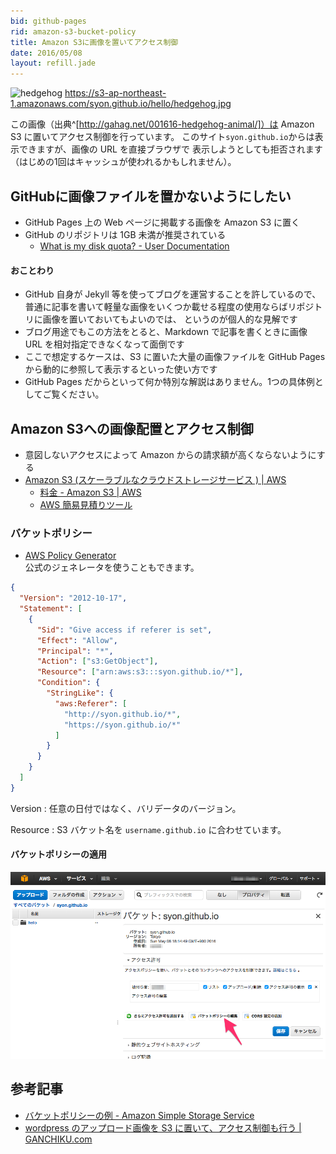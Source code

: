 ```yaml
---
bid: github-pages
rid: amazon-s3-bucket-policy
title: Amazon S3に画像を置いてアクセス制御
date: 2016/05/08
layout: refill.jade
---
```


![hedgehog](https://s3-ap-northeast-1.amazonaws.com/syon.github.io/hello/hedgehog.jpg)
https://s3-ap-northeast-1.amazonaws.com/syon.github.io/hello/hedgehog.jpg

この画像（出典^[http://gahag.net/001616-hedgehog-animal/]）は Amazon S3 に置いてアクセス制御を行っています。
このサイト`syon.github.io`からは表示できますが、画像の URL を直接ブラウザで
表示しようとしても拒否されます（はじめの1回はキャッシュが使われるかもしれません）。


## GitHubに画像ファイルを置かないようにしたい
- GitHub Pages 上の Web ページに掲載する画像を Amazon S3 に置く
- GitHub のリポジトリは 1GB 未満が推奨されている
  - [What is my disk quota? - User Documentation](https://help.github.com/articles/what-is-my-disk-quota/)  

#### おことわり
- GitHub 自身が Jekyll 等を使ってブログを運営することを許しているので、
  普通に記事を書いて軽量な画像をいくつか載せる程度の使用ならばリポジトリに画像を置いておいてもよいのでは、
  というのが個人的な見解です
- ブログ用途でもこの方法をとると、Markdown で記事を書くときに画像 URL を相対指定できなくなって面倒です
- ここで想定するケースは、S3 に置いた大量の画像ファイルを GitHub Pages から動的に参照して表示するといった使い方です
- GitHub Pages だからといって何か特別な解説はありません。1つの具体例としてご覧ください。


## Amazon S3への画像配置とアクセス制御
- 意図しないアクセスによって Amazon からの請求額が高くならないようにする
- [Amazon S3 (スケーラブルなクラウドストレージサービス ) | AWS](https://aws.amazon.com/jp/s3/)
  - [料金 - Amazon S3 | AWS](https://aws.amazon.com/jp/s3/pricing/)
  - [AWS 簡易見積りツール](http://calculator.s3.amazonaws.com/index.html)

### バケットポリシー

- [AWS Policy Generator](http://awspolicygen.s3.amazonaws.com/policygen.html)  
  公式のジェネレータを使うこともできます。

```json
{
  "Version": "2012-10-17",
  "Statement": [
    {
      "Sid": "Give access if referer is set",
      "Effect": "Allow",
      "Principal": "*",
      "Action": ["s3:GetObject"],
      "Resource": ["arn:aws:s3:::syon.github.io/*"],
      "Condition": {
        "StringLike": {
          "aws:Referer": [
            "http://syon.github.io/*",
            "https://syon.github.io/*"
          ]
        }
      }
    }
  ]
}
```

Version
: 任意の日付ではなく、バリデータのバージョン。

Resource
: S3 バケット名を `username.github.io` に合わせています。

#### バケットポリシーの適用

![Amazon S3 Bucket Policy](bucket-policy.png)


## 参考記事

- [バケットポリシーの例 - Amazon Simple Storage Service](https://docs.aws.amazon.com/ja_jp/AmazonS3/latest/dev/example-bucket-policies.html)
- [wordpress のアップロード画像を S3 に置いて、アクセス制御も行う | GANCHIKU.com](http://old.ganchiku.com/blog/2011/11/633.html)
